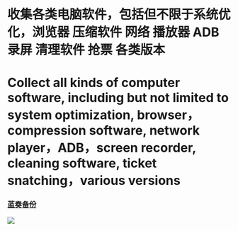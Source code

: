 # 收集各类电脑软件，包括但不限于系统优化，浏览器 压缩软件 网络 播放器 ADB 录屏 清理软件 抢票 各类版本  
# Collect all kinds of computer software, including but not limited to system optimization, browser，compression software, network player，ADB，screen recorder, cleaning software, ticket snatching，various versions
### [蓝奏备份](https://scuguyi.lanzout.com/b03jbkknc?password=1218)  
![](https://github.com/JessBobby/files-of-SCU/blob/main/111.jpg)  
